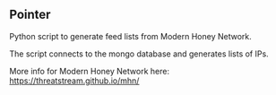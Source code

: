 ## Pointer
Python script to generate feed lists from Modern Honey Network.

The script connects to the mongo database and generates lists of IPs.

More info for Modern Honey Network here:
https://threatstream.github.io/mhn/
